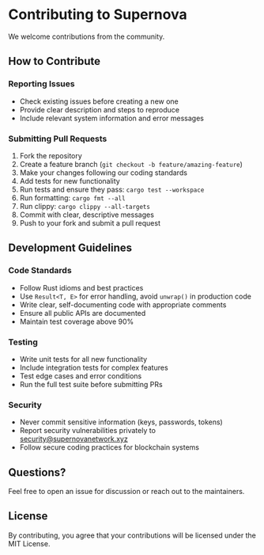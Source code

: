 # Contributing to Supernova

We welcome contributions from the community.

## How to Contribute

### Reporting Issues

- Check existing issues before creating a new one
- Provide clear description and steps to reproduce
- Include relevant system information and error messages

### Submitting Pull Requests

1. Fork the repository
2. Create a feature branch (`git checkout -b feature/amazing-feature`)
3. Make your changes following our coding standards
4. Add tests for new functionality
5. Run tests and ensure they pass: `cargo test --workspace`
6. Run formatting: `cargo fmt --all`
7. Run clippy: `cargo clippy --all-targets`
8. Commit with clear, descriptive messages
9. Push to your fork and submit a pull request

## Development Guidelines

### Code Standards

- Follow Rust idioms and best practices
- Use `Result<T, E>` for error handling, avoid `unwrap()` in production code
- Write clear, self-documenting code with appropriate comments
- Ensure all public APIs are documented
- Maintain test coverage above 90%

### Testing

- Write unit tests for all new functionality
- Include integration tests for complex features
- Test edge cases and error conditions
- Run the full test suite before submitting PRs

### Security

- Never commit sensitive information (keys, passwords, tokens)
- Report security vulnerabilities privately to security@supernovanetwork.xyz
- Follow secure coding practices for blockchain systems

## Questions?

Feel free to open an issue for discussion or reach out to the maintainers.

## License

By contributing, you agree that your contributions will be licensed under the MIT License.
